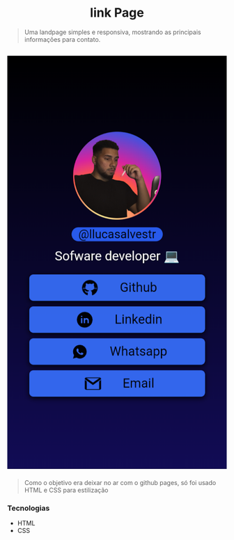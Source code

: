 <h1 align="center">link Page</h1>

> Uma landpage simples e responsiva, mostrando as principais informações para contato. 

![image](/assets/linkPage.png)
---
> Como o objetivo era deixar no ar com o github pages, só foi usado HTML e CSS para estilização

 ### Tecnologias
- HTML
- CSS
